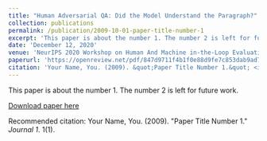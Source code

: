 ```yaml
---
title: "Human Adversarial QA: Did the Model Understand the Paragraph?"
collection: publications
permalink: /publication/2009-10-01-paper-title-number-1
excerpt: 'This paper is about the number 1. The number 2 is left for future work.'
date: 'December 12, 2020'
venue: 'NeurIPS 2020 Workshop on Human And Machine in-the-Loop Evaluation and Learning Strategies'
paperurl: 'https://openreview.net/pdf/847d9711f4b1f0e88d9fe7c853dab9ad702b93bd.pdf'
citation: 'Your Name, You. (2009). &quot;Paper Title Number 1.&quot; <i>Journal 1</i>. 1(1).'
---
```

This paper is about the number 1. The number 2 is left for future work.

[Download paper here](https://openreview.net/pdf/847d9711f4b1f0e88d9fe7c853dab9ad702b93bd.pdf)

Recommended citation: Your Name, You. (2009). "Paper Title Number 1." <i>Journal 1</i>. 1(1).